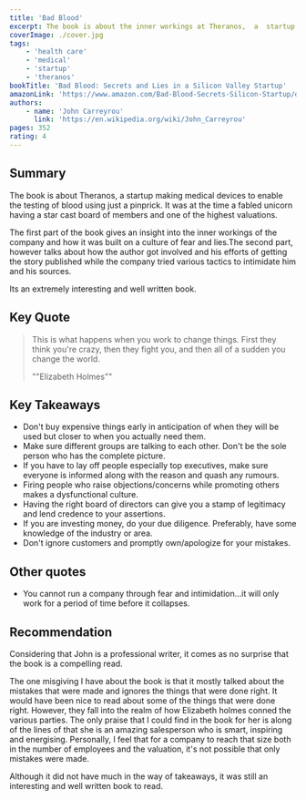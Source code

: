 ```yaml
---
title: 'Bad Blood'
excerpt: The book is about the inner workings at Theranos,  a  startup making medical devices to enable the testing of blood using just a pinprick.
coverImage: ./cover.jpg
tags:
    - 'health care'
    - 'medical'
    - 'startup'
    - 'theranos'
bookTitle: 'Bad Blood: Secrets and Lies in a Silicon Valley Startup'
amazonLink: 'https://www.amazon.com/Bad-Blood-Secrets-Silicon-Startup/dp/152473165X'
authors:
    - name: 'John Carreyrou'
      link: 'https://en.wikipedia.org/wiki/John_Carreyrou'
pages: 352
rating: 4
---
```


## Summary

The book is about Theranos, a startup making medical devices to enable the testing of blood using just a pinprick. It was at the time a fabled unicorn having a star cast board of members and one of the highest valuations.

The first part of the book gives an insight into the inner workings of the company and how it was built on a culture of fear and lies.The second part, however talks about how the author got involved and his efforts of getting the story published while the company tried various tactics to intimidate him and his sources.

Its an extremely interesting and well written book.

## Key Quote

> This is what happens when you work to change things. First they think you're crazy, then they fight you, and then all of a sudden you change the world.
>
> ""Elizabeth Holmes""
## Key Takeaways

-   Don't buy expensive things early in anticipation of when they will be used but closer to when you actually need them.
-   Make sure different groups are talking to each other. Don't be the sole person who has the complete picture.
-   If you have to lay off people especially top executives, make sure everyone is informed along with the reason and quash any rumours.
-   Firing people who raise objections/concerns while promoting others makes a dysfunctional culture.
-   Having the right board of directors can give you a stamp of legitimacy and lend credence to your assertions.
-   If you are investing money, do your due diligence. Preferably, have some knowledge of the industry or area.
-   Don't ignore customers and promptly own/apologize for your mistakes.

## Other quotes

-   You cannot run a company through fear and intimidation...it will only work for a period of time before it collapses.

## Recommendation

Considering that John is a professional writer, it comes as no surprise that the book is a compelling read.

The one misgiving I have about the book is that it mostly talked about the mistakes that were made and ignores the things that were done right. It would have been nice to read about some of the things that were done right. However, they fall into the realm of how Elizabeth holmes conned the various parties. The only praise that I could find in the book for her is along of the lines of that she is an amazing salesperson who is smart, inspiring and energising. Personally, I feel that for a company to reach that size both in the number of employees and the valuation, it's not possible that only mistakes were made.

Although it did not have much in the way of takeaways, it was still an interesting and well written book to read.

